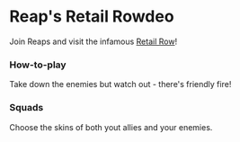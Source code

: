 # Reap's Retail Rowdeo

Join Reaps and visit the infamous [Retail Row](https://malthesers.github.io/reaps-retail-rowdeo/)!

### How-to-play

Take down the enemies but watch out - there's friendly fire!

### Squads

Choose the skins of both yout allies and your enemies.

